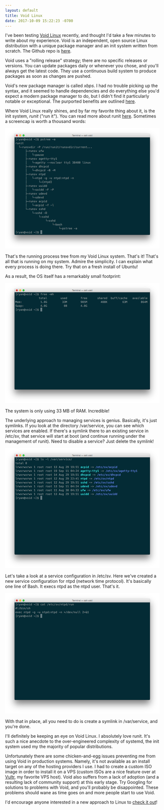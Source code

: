 ```yaml
---
layout: default
title: Void Linux
date: 2017-10-09 15:22:23 -0700
---
```


I've been testing <a href="https://voidlinux.org/" target="_blank">Void Linux</a> recently, and thought I'd take a few minutes to write about my experience. Void is an independent, open source Linux distribution with a unique package manager and an init system written from scratch. The Github repo is <a href="https://github.com/void-linux" target="_blank">here</a>.

Void uses a "rolling release" strategy; there are no specific releases or versions. You can update packages daily or whenever you chose, and you'll always get the latest code. They use a continuous build system to produce packages as soon as changes are pushed.

Void's new package manager is called *xbps*. I had no trouble picking up the syntax, and it seemed to handle dependencies and do everything else you'd expect a modern package manager to do, but I didn't find it particularly notable or exceptional. The purported benefits are outlined <a href="https://github.com/void-linux/xbps/blob/master/README.md" target="_blank">here</a>.

Where Void Linux really shines, and by far my favorite thing about it, is the init system, *runit* ("run it"). You can read more about runit <a href="https://docs.voidlinux.org/config/services/index.html" target="_blank">here</a>. Sometimes a screencap is worth a thousand words:

![void1.png](https://raw.githubusercontent.com/33b5e5/puddletown/main/_images/void1.png)

That's the running process tree from my Void Linux system. That's it! That's all that is running on my system. Admire the simplicity. I can explain what every process is doing there. Try that on a fresh install of Ubuntu!

As a result, the OS itself has a remarkably small footprint:

![void2.png](https://raw.githubusercontent.com/33b5e5/puddletown/main/_images/void2.png)

The system is only using 33 MB of RAM. Incredible!

The underlying approach to managing services is genius. Basically, it's just symlinks. If you look at the directory /var/service, you can see which services are enabled. If there's a symlink there to an existing service in /etc/sv, that service will start at boot (and continue running under the management of runit). Need to disable a service? Just delete the symlink!

![void3.png](https://raw.githubusercontent.com/33b5e5/puddletown/main/_images/void3.png)

Let's take a look at a service configuration in /etc/sv. Here we've created a new service configuration for ntpd (network time protocol). It's basically one line of Bash. It execs ntpd as the ntpd user. That's it.

![void4.png](https://raw.githubusercontent.com/33b5e5/puddletown/main/_images/void4.png)

With that in place, all you need to do is create a symlink in /var/service, and you're done.

I'll definitely be keeping an eye on Void Linux. I absolutely love runit. It's such a nice anecdote to the over-engineered complexity of systemd, the init system used my the majority of popular distributions.

Unfortunately there are some chicken-and-egg issues preventing me from using Void in production systems. Namely, it's not available as an install target on any of the hosting providers I use. I had to create a custom ISO image in order to install it on a VPS (custom ISOs are a nice feature over at <a href="https://www.vultr.com/?ref=7085243" target="_blank">Vultr</a>, my favorite VPS host). Void also suffers from a lack of adoption (and a resulting lack of community support) at this early stage. Try Googling for solutions to problems with Void, and you'll probably be disappointed. These problems should wane as time goes on and more people start to use Void.

I'd encourage anyone interested in a new approach to Linux to <a href="https://voidlinux.org/download/" target="_blank">check it out</a>!
